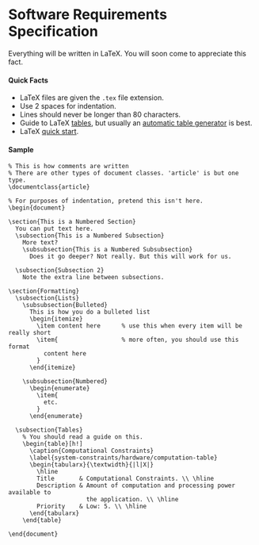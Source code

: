 # Software Requirements Specification

Everything will be written in LaTeX. You will soon come to appreciate this fact.

#### Quick Facts
  * LaTeX files are given the `.tex` file extension.
  * Use 2 spaces for indentation.
  * Lines should never be longer than 80 characters.
  * Guide to LaTeX [tables][latex-tables], but usually an
    [automatic table generator][table-generator] is best.
  * LaTeX [quick start][latex-quick-start].

#### Sample
```
% This is how comments are written
% There are other types of document classes. 'article' is but one type.
\documentclass{article}

% For purposes of indentation, pretend this isn't here.
\begin{document}        

\section{This is a Numbered Section}
  You can put text here.
  \subsection{This is a Numbered Subsection}
    More text?
    \subsubsection{This is a Numbered Subsubsection}
      Does it go deeper? Not really. But this will work for us.

  \subsection{Subsection 2}
    Note the extra line between subsections.

\section{Formatting}
  \subsection{Lists}
    \subsubsection{Bulleted}
      This is how you do a bulleted list
      \begin{itemize}
        \item content here      % use this when every item will be really short
        \item{                  % more often, you should use this format
          content here
        }
      \end{itemize}

    \subsubsection{Numbered}
      \begin{enumerate}
        \item{
          etc.
        }
      \end{enumerate}

  \subsection{Tables}
    % You should read a guide on this.
    \begin{table}[h!]
      \caption{Computational Constraints}
      \label{system-constraints/hardware/computation-table}
      \begin{tabularx}{\textwidth}{|l|X|}
        \hline
        Title       & Computational Constraints. \\ \hline
        Description & Amount of computation and processing power available to
                      the application. \\ \hline
        Priority    & Low: 5. \\ \hline
      \end{tabularx}
    \end{table}

\end{document}
```

<!-- Reference-style links go here -->
<!-- Keep alphabetized, please. -->
[latex-quick-start]: https://www.latex-tutorial.com/tutorials/quick-start/
[latex-tables]: https://en.wikibooks.org/wiki/LaTeX/Tables
[table-generator]: http://www.tablesgenerator.com
